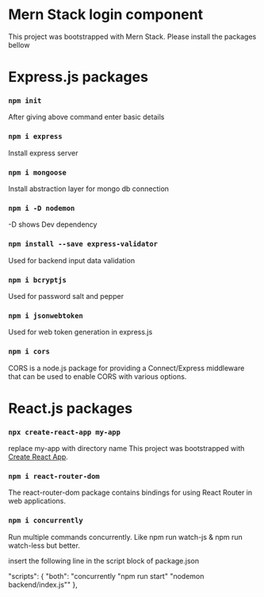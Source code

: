 # Mern Stack login component


This project was bootstrapped with Mern Stack. Please install the packages bellow


# Express.js packages


### `npm init `
After giving above command enter basic details

### `npm i express `
Install express server

### `npm i mongoose `
Install abstraction layer for mongo db connection

### `npm i -D nodemon `
-D shows Dev dependency

### `npm install --save express-validator `
Used for backend input data validation

### `npm i bcryptjs `
Used for password salt and pepper

### `npm i jsonwebtoken `
Used for web token generation in express.js

### `npm i cors `
CORS is a node.js package for providing a Connect/Express middleware that can be used to enable CORS with various options.

# React.js packages


### `npx create-react-app my-app `
replace my-app with directory name
This project was bootstrapped with [Create React App](https://github.com/facebook/create-react-app).




### `npm i react-router-dom `
The react-router-dom package contains bindings for using React Router in web applications.

### `npm i concurrently `
Run multiple commands concurrently. Like npm run watch-js & npm run watch-less but better.

insert the following line in the script block of package.json


"scripts": {
    "both": "concurrently \"npm run start\" \"nodemon backend/index.js\""
  },
